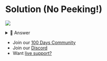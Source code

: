 # Solution (No Peeking!)
![](https://www.youtube.com/watch?v=Bn5clVG7c7I)

<details> <summary> 👀 Answer </summary>

Check out my solution in [this repl](https://replit.com/@DavidAtReplit/Day-94-Solution-1#main.py).

</details>

- Join our [100 Days Community](https://replit.com/100-days-help)
- Join our [Discord](https://replit.com/discord)
- Want [live support?](https://replit.com/replit-101)